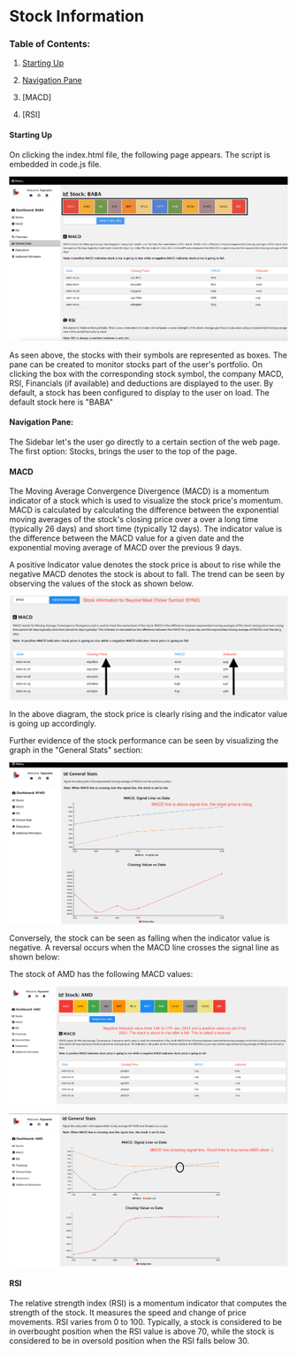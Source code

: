 # Stock Information

### Table of Contents:

1. [Starting Up](#starting_up)

2. [Navigation Pane](#navigation_pane)

3. [MACD]

4. [RSI]

<a name="starting_up"/>

#### Starting Up

On clicking the index.html file, the following page appears. The script is embedded in code.js file.

![first](first.png)

As seen above, the stocks with their symbols are represented as boxes. The pane can be created to monitor stocks part of the user's portfolio. On clicking the box with the corresponding stock symbol, the company MACD, RSI, Financials (if available) and deductions are displayed to the user. By default, a stock has been configured to display to the user on load. The default stock here is "BABA"

<a name="navigation_pane"/>

#### Navigation Pane:

The Sidebar let's the user go directly to a certain section of the web page. The first option: Stocks, brings the user to the top of the page.

#### MACD

The Moving Average Convergence Divergence (MACD) is a momentum indicator of a stock which is used to visualize the stock price's momentum. MACD is calculated by calculating the difference between the exponential moving averages of the stock's closing price over a over a long time (typically 26 days) and short time (typically 12 days). The indicator value is the difference between the MACD value for a given date and the exponential moving average of MACD over the previous 9 days.

A positive Indicator value denotes the stock price is about to rise while the negative MACD denotes the stock is about to fall. The trend can be seen by observing the values of the stock as shown below.

![MACD analysis for BYND](second.png)

In the above diagram, the stock price is clearly rising and the indicator value is going up accordingly.

Further evidence of the stock performance can be seen by visualizing the graph in the "General Stats" section:

![MACD analysis for BYND-2](third.png)

Conversely, the stock can be seen as falling when the indicator value is negative. A reversal occurs when the MACD line crosses the signal line as shown below:

The stock of AMD has the following MACD values:

![MACD analysis for AMD-1](fourth.png)

![MACD analysis for AMD-2](fifth.png)

#### RSI

The relative strength index (RSI) is a momentum indicator that computes the strength of the stock. It measures the speed and change of price movements. RSI varies from 0 to 100. Typically, a stock is considered to be in overbought position when the RSI value is above 70, while the stock is considered to be in oversold position when the RSI falls below 30.
